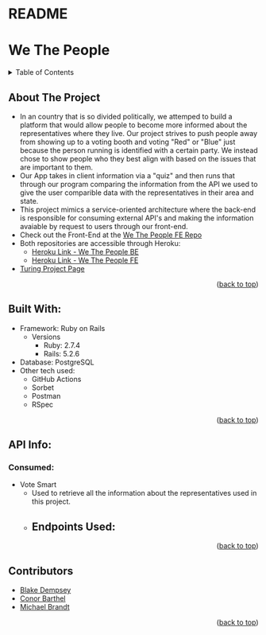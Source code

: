 # README

<div id="top"></div>

# We The People

<!-- TABLE OF CONTENTS -->
<details>
  <summary>Table of Contents</summary>
  <ol>
    <li><a href="#about-the-project">About The Project</a></li>
    <li><a href="#built-with">Built With</a></li>
    <li>
      <a href="#api-info">API Info</a>
      <ul>
        <li><a href="#consumed">Consumed</a></li>
      </ul>
    </li>
    <li><a href="Contributors">Contributors</a></li>
  </ol>
</details>

## About The Project

- In an country that is so divided politically, we attemped to build a platform that would allow people to become more informed about the representatives where they live. Our project strives to push people away from showing up to a voting booth and voting "Red" or "Blue" just because the person running is identified with a certain party. We instead chose to show people who they best align with based on the issues that are important to them.
- Our App takes in client information via a "quiz" and then runs that through our program comparing the information from the API we used to give the user comparible data with the representatives in their area and state. 
- This project mimics a service-oriented architecture where the back-end is responsible for consuming external API's and making the information avaiable by request to users through our front-end. 
- Check out the Front-End at the [We The People FE Repo](https://github.com/Mod-4-Capstone/we-the-people-fe)
- Both repositories are accessible through Heroku: 
  - [Heroku Link - We The People BE](https://we-the-people-be.herokuapp.com/)
  - [Heroku Link - We The People FE]()
- [Turing Project Page](https://mod4.turing.edu/projects/capstone/)
<p align="right">(<a href="#top">back to top</a>)</p>


## Built With:

- Framework: Ruby on Rails
  - Versions
    - Ruby: 2.7.4
    - Rails: 5.2.6
- Database: PostgreSQL
- Other tech used: 
  - GitHub Actions
  - Sorbet
  - Postman
  - RSpec 
<p align="right">(<a href="#top">back to top</a>)</p>

## API Info:

  ### Consumed:
  - Vote Smart
    - Used to retrieve all the information about the representatives used in this project.
    - Endpoints Used:
      - 

<p align="right">(<a href="#top">back to top</a>)</p>

## Contributors

- [Blake Dempsey](https://github.com/bdempsey864)<br>
- [Conor Barthel](https://github.com/conorbarthel)<br>
- [Michael Brandt](https://github.com/mbrandt00)<br>
<p align="right">(<a href="#top">back to top</a>)</p>
